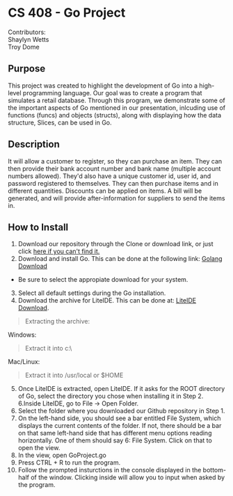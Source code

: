 # CS 408 - Go Project
Contributors:   
Shaylyn Wetts   
Troy Dome   

## Purpose   
This project was created to highlight the development of Go into a high-level programming language. Our goal was to create a program that simulates a retail database. Through this program, we demonstrate some of the important aspects of Go mentioned in our presentation, inlcuding use of functions (funcs) and objects (structs), along with displaying how the data structure, Slices, can be used in Go.   
   
## Description   
It will allow a customer to register, so they can purchase an item. They can then provide their bank account number and bank name (multiple account numbers allowed). They'd also have a unique customer id, user id, and password registered to themselves. They can then purchase items and in different quantities. Discounts can be applied on items. A bill will be generated, and will provide after-information for suppliers to send the items in.   

## How to Install   
1. Download our repository through the Clone or download link, or just click [here if you can't find it.](https://github.com/tddome/GoProject/archive/master.zip)   
2. Download and install Go. This can be done at the following link: [Golang Download](https://golang.org/dl/)   
  * Be sure to select the appropiate download for your system.   
3. Select all default settings during the Go installation.       
4. Download the archive for LiteIDE. This can be done at: [LiteIDE Download](https://sourceforge.net/projects/liteide/files/).   

> Extracting the archive:

Windows:   

> Extract it into c:\

Mac/Linux:   

> Extract it into /usr/local or $HOME   

5. Once LiteIDE is extracted, open LiteIDE. If it asks for the ROOT directory of Go, select the directory you chose when installing it in Step 2.   
6.Inside LiteIDE, go to File -> Open Folder.   
7. Select the folder where you downloaded our Github repository in Step 1.   
8. On the left-hand side, you should see a bar entitled File System, which displays the current contents of the folder. If not, there should be a bar on that same left-hand side that has different menu options reading horizontally. One of them should say 6: File System. Click on that to open the view.   
9. In the view, open GoProject.go   
10. Press CTRL + R to run the program.   
11. Follow the prompted insturctions in the console displayed in the bottom-half of the window. Clicking inside will allow you to input when asked by the program.